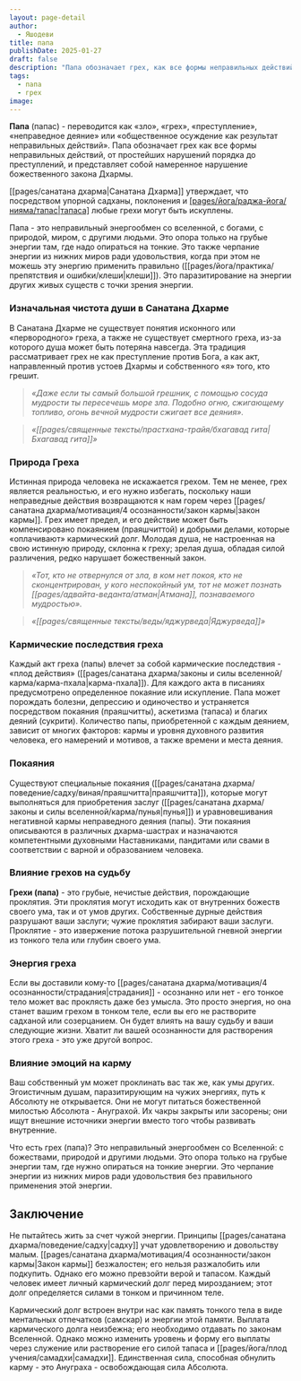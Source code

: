 ```yaml
---
layout: page-detail
author:
  - Яшодеви
title: папа
publishDate: 2025-01-27
draft: false
description: "Папа обозначает грех, как все формы неправильных действий: от простейших нарушений порядка до преступлений, и представляет собой намеренное нарушение божественного закона Дхармы."
tags:
  - папа
  - грех
image:
---
```

**Папа** (папас) - переводится как «зло», «грех», «преступление», «неправедное деяние» или «общественное осуждение как результат неправильных действий». Папа обозначает грех как все формы неправильных действий, от простейших нарушений порядка до преступлений, и представляет собой намеренное нарушение божественного закона Дхармы. 

[[pages/санатана дхарма|Санатана Дхарма]] утверждает, что посредством упорной садханы, поклонения и [[pages/йога/раджа-йога/нияма/тапас|тапаса]](аскетизма) любые грехи могут быть искуплены.

Папа - это неправильный энергообмен со вселенной, с богами, с природой, миром, с другими людьми. Это опора только на грубые энергии там, где надо опираться на тонкие. Это также черпание энергии из нижних миров ради удовольствия, когда при этом не можешь эту энергию применить правильно ([[pages/йога/практика/препятствия и ошибки/клеши|клеши]]). Это паразитирование на энергии других живых существ с точки зрения энергии.

### Изначальная чистота души в Санатана Дхарме

В Санатана Дхарме не существует понятия исконного или «первородного» греха, а также не существует смертного греха, из-за которого душа может быть потеряна навсегда. Эта традиция рассматривает грех не как преступление против Бога, а как акт, направленный против устоев Дхармы и собственного «я» того, кто грешит.

>*«Даже если ты самый большой грешник, с помощью сосуда мудрости ты пересечешь море зла. Подобно огню, сжигающему топливо, огонь вечной мудрости сжигает все деяния».*  

>*«[[pages/священные тексты/прастхана-трайя/бхагавад гита|Бхагавад гита]]»*

### Природа Греха

Истинная природа человека не искажается грехом. Тем не менее, грех является реальностью, и его нужно избегать, поскольку наши неправедные действия возвращаются к нам горем через [[pages/санатана дхарма/мотивация/4 осознанности/закон кармы|закон кармы]]. Грех имеет предел, и его действие может быть компенсировано покаянием (праяшчиттой) и добрыми делами, которые «оплачивают» кармический долг. Молодая душа, не настроенная на свою истинную природу, склонна к греху; зрелая душа, обладая силой различения, редко нарушает божественный закон.

>*«Тот, кто не отвернулся от зла, в ком нет покоя, кто не сконцентрирован, у кого неспокойный ум, тот не может познать [[pages/адвайта-веданта/атман|Атмана]], познаваемого мудростью».*
  
>*«[[pages/священные тексты/веды/яджурведа|Яджурведа]]»*

### Кармические последствия греха

Каждый акт греха (папы) влечет за собой кармические последствия - «плод действия» ([[pages/санатана дхарма/законы и силы вселенной/карма/карма-пхала|карма-пхала]]). Для каждого акта в писаниях предусмотрено определенное покаяние или искупление. Папа может порождать болезни, депрессию и одиночество и устраняется посредством покаяния (праяшчитты), аскетизма (тапаса) и благих деяний (сукрити). Количество папы, приобретенной с каждым деянием, зависит от многих факторов: кармы и уровня духовного развития человека, его намерений и мотивов, а также времени и места деяния.

### Покаяния

Существуют специальные покаяния ([[pages/санатана дхарма/поведение/садху/виная/праяшчитта|праяшчитта]]), которые могут выполняться для приобретения заслуг ([[pages/санатана дхарма/законы и силы вселенной/карма/пунья|пунья]]) и уравновешивания негативной кармы неправедного деяния (папы). Эти покаяния описываются в различных дхарма-шастрах и назначаются компетентными духовными Наставниками, пандитами или свами в соответствии с варной и образованием человека.

### Влияние грехов на судьбу

**Грехи (папа)** - это грубые, нечистые действия, порождающие проклятия. Эти проклятия могут исходить как от внутренних божеств своего ума, так и от умов других. Собственные дурные действия разрушают ваши заслуги; чужие проклятия забирают ваши заслуги. Проклятие - это извержение потока разрушительной гневной энергии из тонкого тела или глубин своего ума.

### Энергия греха

Если вы доставили кому-то [[pages/санатана дхарма/мотивация/4 осознанности/страдания|страдания]] - осознанно или нет - его тонкое тело может вас проклясть даже без умысла. Это просто энергия, но она станет вашим грехом в тонком теле, если вы его не растворите садханой или созерцанием. Он будет влиять на вашу судьбу и ваши следующие жизни. Хватит ли вашей осознанности для растворения этого греха - это уже другой вопрос.

### Влияние эмоций на карму

Ваш собственный ум может проклинать вас так же, как умы других. Эгоистичным душам, паразитирующим на чужих энергиях, путь к Абсолюту не открывается. Они не могут питаться божественной милостью Абсолюта - Ануграхой. Их чакры закрыты или засорены; они ищут внешние источники энергии вместо того чтобы развивать внутренние.

Что есть грех (папа)? Это неправильный энергообмен со Вселенной: с божествами, природой и другими людьми. Это опора только на грубые энергии там, где нужно опираться на тонкие энергии. Это черпание энергии из нижних миров ради удовольствия без правильного применения этой энергии.

## Заключение

Не пытайтесь жить за счет чужой энергии. Принципы [[pages/санатана дхарма/поведение/садху|садху]] учат удовлетворению и довольству малым. [[pages/санатана дхарма/мотивация/4 осознанности/закон кармы|Закон кармы]] безжалостен; его нельзя разжалобить или подкупить. Однако его можно превзойти верой и тапасом. Каждый человек имеет личный кармический долг перед мирозданием; этот долг определяется силами в тонком и причинном теле.

Кармический долг встроен внутри нас как память тонкого тела в виде ментальных отпечатков (самскар) и энергии этой памяти. Выплата кармического долга неизбежна; его необходимо отдавать по законам Вселенной. Однако можно изменить уровень и форму его выплаты через служение или растворение его силой тапаса и [[pages/йога/плод учения/самадхи|самадхи]]. Единственная сила, способная обнулить карму - это Ануграха - освобождающая сила Абсолюта.